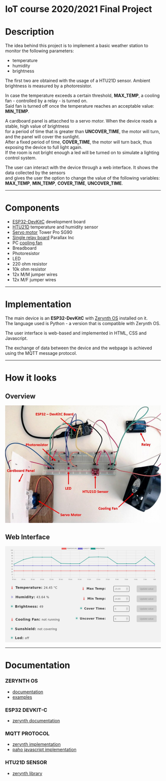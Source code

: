 # IoT course 2020/2021 Final Project

# Description

The idea behind this project is to implement a basic weather station to monitor the following parameters:
+ temperature
+ humidity
+ brightness

The first two are obtained with the usage of a HTU21D sensor.
Ambient brightness is measured by a photoresistor.

In case the temperature exceeds a certain threshold, **MAX_TEMP**, a cooling fan - controlled by a relay - is turned on.<br>
Said fan is turned off once the temperature reaches an acceptable value: **MIN_TEMP**.

A cardboard panel is attacched to a servo motor. When the device reads a stable, high value of brightness<br>
for a period of time that is greater than **UNCOVER_TIME**, the motor will turn, and the panel will cover the sunlight.<br>
After a fixed period of time, **COVER_TIME**, the motor will turn back, thus exposing the device to full light again.<br>
If the room is not bright enough a led will be turned on to simulate a lighting control system.

The user can interact with the device through a web interface. It shows the data collected by the sensors<br>
and gives the user the option to change the value of the following variables:<br>
**MAX_TEMP**, **MIN_TEMP**, **COVER_TIME**, **UNCOVER_TIME**.

-----

# Components

+ [ESP32-DevKitC](https://www.espressif.com/en/products/devkits/esp32-devkitc) development board
+ [HTU21D](https://www.amazon.com/dp/B00XR7CR1I/) temperature and humidity sensor
+ [Servo motor](https://www.towerpro.com.tw/product/sg90-analog/) Tower Pro SG90
+ [Single relay board](https://www.parallax.com/product/single-relay-board/) Parallax Inc
+ PC [cooling fan](https://www.amazon.com/dp/B072FW3DDQ)
+ Breadboard
+ Photoresistor
+ LED
+ 220 ohm resistor
+ 10k ohm resistor
+ 12x M/M jumper wires
+ 12x M/F jumper wires

-----

# Implementation

The main device is an **ESP32-DevKitC** with [Zerynth OS](https://www.zerynth.com/zos/) installed on it.<br>
The language used is Python - a version that is compatible with Zerynth OS.

The user interface is web-based and implemented in HTML, CSS and Javascript.

The exchange of data between the device and the webpage is achieved using the MQTT message protocol.

-----

# How it looks

## Overview

![overview](https://github.com/marcoplaitano/images/blob/main/iot_weather_overview.png "Overview")

## Web Interface

![the web interface](https://github.com/marcoplaitano/images/blob/main/iot_weather_webinterface.png "Web Interface")

-----

# Documentation

### ZERYNTH OS
+ [documentation](https://docsv2.zerynth.com/latest/reference/core/stdlib/docs/)
+ [examples](https://docsv2.zerynth.com/latest/reference/core/stdlib/docs/examples/)

### ESP32 DEVKIT-C
+ [zerynth documentation](https://docsv2.zerynth.com/latest/reference/boards/esp32_devkitc/docs/)

### MQTT PROTOCOL
+ [zerynth implementation](https://docsv2.zerynth.com/latest/reference/libs/zerynth/mqtt/docs/)
+ [paho javascript implementation](https://www.eclipse.org/paho/index.php?page=clients/js/index.php)

### HTU21D SENSOR
+ [zerynth library](https://docsv2.zerynth.com/latest/reference/libs/meas/htu21d/docs/htu21d/)
